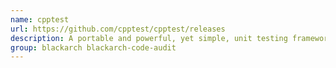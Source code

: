 ```yaml
---
name: cpptest
url: https://github.com/cpptest/cpptest/releases
description: A portable and powerful, yet simple, unit testing framework for handling automated tests in C++.
group: blackarch blackarch-code-audit
---
```

